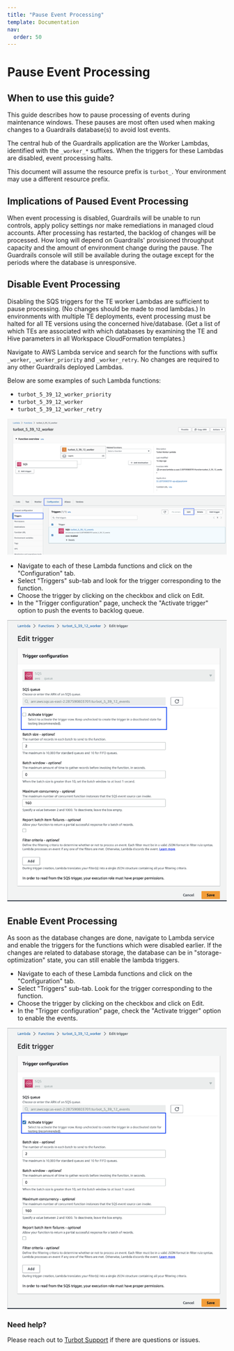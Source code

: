 ```yaml
---
title: "Pause Event Processing"
template: Documentation
nav:
  order: 50
---
```


# Pause Event Processing

## When to use this guide?

This guide describes how to pause processing of events during maintenance windows. These pauses are most often used when
making changes to a Guardrails database(s) to avoid lost events.

The central hub of the Guardrails application are the Worker Lambdas, identified with the `_worker_*` suffixes. When the triggers for
these Lambdas are disabled, event processing halts.

This document will assume the resource prefix is `turbot_`. Your environment may use a different resource prefix.

## Implications of Paused Event Processing

When event processing is disabled, Guardrails will be unable to run controls, apply policy settings nor make remediations in
managed cloud accounts. After processing has restarted, the backlog of changes will be processed. How long will depend on
Guardrails' provisioned throughput capacity and the amount of environment change during the pause. The Guardrails console will
still be available during the outage except for the periods where the database is unresponsive.

## Disable Event Processing

Disabling the SQS triggers for the TE worker Lambdas are sufficient to pause processing. (No changes should be made to
mod lambdas.)  In environments with multiple TE deployments, event processing must be halted for all TE versions using
the concerned hive/database. (Get a list of which TEs are associated with which databases by examining the TE and Hive
parameters in all Workspace CloudFormation templates.)

Navigate to AWS Lambda service and search for the functions with suffix `_worker`, `_worker_priority`
and `_worker_retry`. No changes are required to any other Guardrails deployed Lambdas.

Below are some examples of such Lambda functions:

* `turbot_5_39_12_worker_priority`
* `turbot_5_39_12_worker`
* `turbot_5_39_12_worker_retry`

![](./function_overview.png)

* Navigate to each of these Lambda functions and click on the "Configuration" tab.
* Select "Triggers" sub-tab and look for the trigger corresponding to the function.
* Choose the trigger by clicking on the checkbox and click on Edit.
* In the "Trigger configuration" page, uncheck the "Activate trigger" option to push the events to backlog queue.

![](./disable-trigger.png)

## Enable Event Processing

As soon as the database changes are done, navigate to Lambda service and enable the triggers for the functions which
were disabled earlier. If the changes are related to database storage, the database can be in "storage-optimization"
state, you can still enable the lambda triggers.

* Navigate to each of these Lambda functions and click on the "Configuration" tab.
* Select "Triggers" sub-tab. Look for the trigger corresponding to the function.
* Choose the trigger by clicking on the checkbox and click on Edit.
* In the "Trigger configuration" page, check the "Activate trigger" option to enable the events.

![](./enable-trigger.png)

### Need help?

Please reach out to [Turbot Support](mailto:support@turbot.com) if there are questions or issues.
